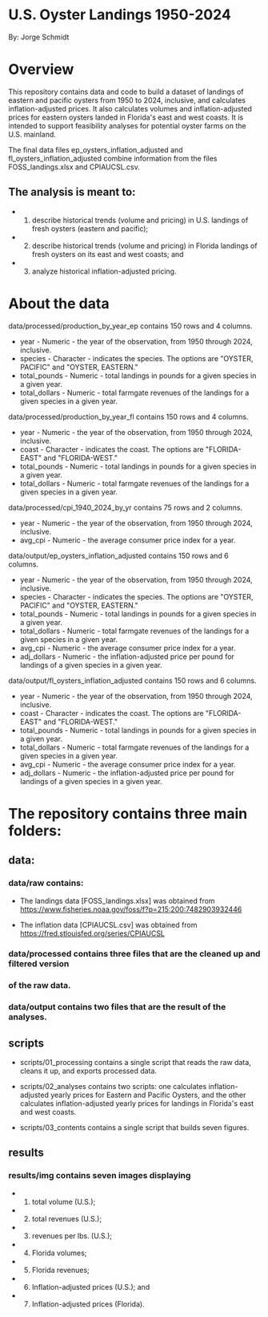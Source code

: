 # U.S. Oyster Landings 1950-2024

By: Jorge Schmidt

# Overview

This repository contains data and code to build a dataset of landings of 
eastern and pacific oysters from 1950 to 2024, inclusive, and calculates 
inflation-adjusted prices. It also calculates volumes and inflation-adjusted 
prices for eastern oysters landed in Florida's east and west coasts. It is 
intended to support feasibility analyses for potential oyster farms on the U.S. 
mainland.


The final data files ep_oysters_inflation_adjusted and fl_oysters_inflation_adjusted
combine information from the files FOSS_landings.xlsx and CPIAUCSL.csv.

## The analysis is meant to:
 - 1. describe historical trends (volume and pricing) in U.S. landings of fresh oysters (eastern and pacific);
 - 2. describe historical trends (volume and pricing) in Florida landings of fresh oysters on its east and west coasts; and
 - 3. analyze historical inflation-adjusted pricing.


# About the data
data/processed/production_by_year_ep contains 150 rows and 4 columns.

 - year -          Numeric - the year of the observation, from 1950 through 2024, 
                inclusive.
 - species -       Character - indicates the species. The options are 
                "OYSTER, PACIFIC" and "OYSTER, EASTERN."
 - total_pounds -  Numeric - total landings in pounds for a given species in a 
                given year.
 - total_dollars - Numeric - total farmgate revenues of the landings for a given 
                species in a given year.
                

data/processed/production_by_year_fl contains 150 rows and 4 columns.

 - year -          Numeric - the year of the observation, from 1950 through 2024, 
                inclusive.
 - coast -         Character - indicates the coast. The options are 
                "FLORIDA-EAST" and "FLORIDA-WEST."
 - total_pounds -  Numeric - total landings in pounds for a given species in a 
                given year.
 - total_dollars - Numeric - total farmgate revenues of the landings for a given 
                species in a given year.
                

data/processed/cpi_1940_2024_by_yr contains 75 rows and 2 columns.

 - year -          Numeric - the year of the observation, from 1950 through 2024, 
                inclusive.
 - avg_cpi -       Numeric - the average consumer price index for a year.


data/output/ep_oysters_inflation_adjusted contains 150 rows and 6 columns.

 - year -          Numeric - the year of the observation, from 1950 through 2024, 
                inclusive.
 - species -       Character - indicates the species. The options are 
                "OYSTER, PACIFIC" and "OYSTER, EASTERN."
 - total_pounds -  Numeric - total landings in pounds for a given species in a 
                given year.
 - total_dollars - Numeric - total farmgate revenues of the landings for a given 
                species in a given year.
 - avg_cpi -       Numeric - the average consumer price index for a year.
 - adj_dollars -   Numeric - the inflation-adjusted price per pound for landings of
                a given species in a given year.

data/output/fl_oysters_inflation_adjusted contains 150 rows and 6 columns.

 - year -          Numeric - the year of the observation, from 1950 through 2024, 
                inclusive.
 - coast -         Character - indicates the coast. The options are 
                "FLORIDA-EAST" and "FLORIDA-WEST."
 - total_pounds -  Numeric - total landings in pounds for a given species in a 
                given year.
 - total_dollars - Numeric - total farmgate revenues of the landings for a given 
                species in a given year.
 - avg_cpi -       Numeric - the average consumer price index for a year.
 - adj_dollars -   Numeric - the inflation-adjusted price per pound for landings of
                a given species in a given year.

# The repository contains three main folders:

## data:
### data/raw contains:
 - The landings data [FOSS_landings.xlsx] was obtained from
 https://www.fisheries.noaa.gov/foss/f?p=215:200:7482903932446

 - The inflation data [CPIAUCSL.csv] was obtained from
https://fred.stlouisfed.org/series/CPIAUCSL

### data/processed contains three files that are the cleaned up and filtered version
### of the raw data.

### data/output contains two files that are the result of the analyses.


## scripts
 - scripts/01_processing contains a single script that reads the raw data, cleans it up, and exports processed data.

 - scripts/02_analyses contains two scripts: one calculates inflation-adjusted yearly prices for Eastern and Pacific Oysters, and the other calculates inflation-adjusted yearly prices for landings in Florida's east and west coasts.

 - scripts/03_contents contains a single script that builds seven figures.


## results
### results/img contains seven images displaying 
 - 1. total volume (U.S.); 
 - 2. total revenues (U.S.);
 - 3. revenues per lbs. (U.S.); 
 - 4. Florida volumes; 
 - 5. Florida revenues; 
 - 6. Inflation-adjusted prices (U.S.); and
 - 7. Inflation-adjusted prices (Florida).








